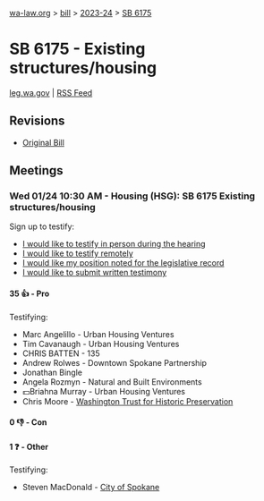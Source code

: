 [wa-law.org](/) > [bill](/bill/) > [2023-24](/bill/2023-24/) > [SB 6175](/bill/2023-24/sb/6175/)

# SB 6175 - Existing structures/housing
[leg.wa.gov](https://app.leg.wa.gov/billsummary?BillNumber=6175&Year=2023&Initiative=false) | [RSS Feed](./rss.xml)

## Revisions
* [Original Bill](1/)

## Meetings
### Wed 01/24 10:30 AM - Housing (HSG): SB 6175 Existing structures/housing
Sign up to testify:
* [I would like to testify in person during the hearing](https://app.leg.wa.gov/csi/Testifier/Add?chamber=House&mId=31722&aId=157097&caId=23382&tId=1)
* [I would like to testify remotely](https://app.leg.wa.gov/csi/Testifier/Add?chamber=House&mId=31722&aId=157097&caId=23382&tId=2)
* [I would like my position noted for the legislative record](https://app.leg.wa.gov/csi/Testifier/Add?chamber=House&mId=31722&aId=157097&caId=23382&tId=3)
* [I would like to submit written testimony](https://app.leg.wa.gov/csi/Testifier/Add?chamber=House&mId=31722&aId=157097&caId=23382&tId=4)

#### 35 👍 - Pro
Testifying:
* Marc Angelillo - Urban Housing Ventures
* Tim Cavanaugh - Urban Housing Ventures
* CHRIS BATTEN - 135
* Andrew Rolwes - Downtown Spokane Partnership
* Jonathan Bingle
* Angela Rozmyn - Natural and Built Environments
* 💵Briahna Murray - Urban Housing Ventures
* Chris Moore - [Washington Trust for Historic Preservation](/org/washington_trust_for_historic_preservation/)

#### 0 👎 - Con

#### 1 ❓ - Other
Testifying:
* Steven MacDonald - [City of Spokane](/org/city_of_spokane/)
